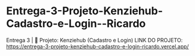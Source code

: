 # Entrega-3-Projeto-Kenziehub-Cadastro-e-Login--Ricardo
Entrega 3 | 🏁 Projeto: Kenziehub (Cadastro e Login)
LINK DO PROJETO: https://entrega-3-projeto-kenziehub-cadastro-e-login-ricardo.vercel.app/
